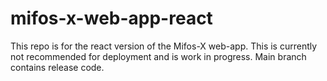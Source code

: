 # mifos-x-web-app-react
This repo is for the react version of the Mifos-X web-app.  This is currently not recommended for deployment and is work in progress. Main branch contains release code.

